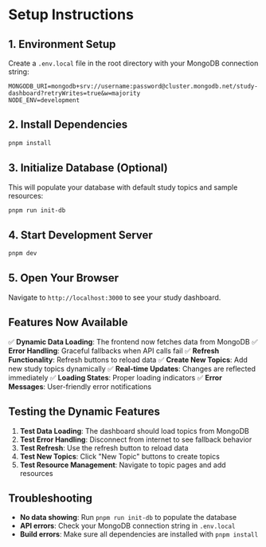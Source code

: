 # Setup Instructions

## 1. Environment Setup

Create a `.env.local` file in the root directory with your MongoDB connection string:

```env
MONGODB_URI=mongodb+srv://username:password@cluster.mongodb.net/study-dashboard?retryWrites=true&w=majority
NODE_ENV=development
```

## 2. Install Dependencies

```bash
pnpm install
```

## 3. Initialize Database (Optional)

This will populate your database with default study topics and sample resources:

```bash
pnpm run init-db
```

## 4. Start Development Server

```bash
pnpm dev
```

## 5. Open Your Browser

Navigate to `http://localhost:3000` to see your study dashboard.

## Features Now Available

✅ **Dynamic Data Loading**: The frontend now fetches data from MongoDB
✅ **Error Handling**: Graceful fallbacks when API calls fail
✅ **Refresh Functionality**: Refresh buttons to reload data
✅ **Create New Topics**: Add new study topics dynamically
✅ **Real-time Updates**: Changes are reflected immediately
✅ **Loading States**: Proper loading indicators
✅ **Error Messages**: User-friendly error notifications

## Testing the Dynamic Features

1. **Test Data Loading**: The dashboard should load topics from MongoDB
2. **Test Error Handling**: Disconnect from internet to see fallback behavior
3. **Test Refresh**: Use the refresh button to reload data
4. **Test New Topics**: Click "New Topic" buttons to create topics
5. **Test Resource Management**: Navigate to topic pages and add resources

## Troubleshooting

- **No data showing**: Run `pnpm run init-db` to populate the database
- **API errors**: Check your MongoDB connection string in `.env.local`
- **Build errors**: Make sure all dependencies are installed with `pnpm install`
